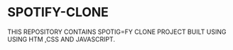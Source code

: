 # SPOTIFY-CLONE

THIS REPOSITORY CONTAINS SPOTIG=FY CLONE PROJECT BUILT USING USING HTM ,CSS AND JAVASCRIPT.

